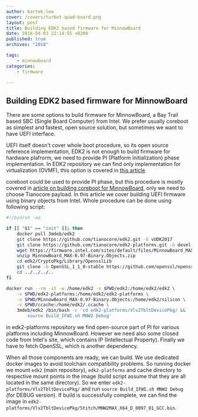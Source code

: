 ```yaml
---
author: bartek.lew
cover: /covers/turbot-quad-board.png
layout: post
title: Building EDK2 based firmware for MinnowBoard
date: 2018-04-03 22:14:55 +0200
published: true
archives: "2018"

tags:
    - minnowboard
categories:
    - firmware

---
```


## Building EDK2 based firmware for MinnowBoard

There are some options to build firmware for MinnowBoard, a Bay Trail based SBC
(Single Board Computer) from Intel. We prefer usually coreboot as simplest and
fastest, open source solution, but sometimes we want to have UEFI interface.

UEFI itself doesn't cover whole boot procedure, so its open source reference
implementation, EDK2 is not enough to build firmware for hardware plafrorm, we
need to provide PI (Platform Initialization) phase implementation. In EDK2
repository we can find only implementation for virtualization (OVMF), this
option is covered in
[this article](https://3mdeb.com/firmware/uefi-application-development-in-ovmf/#.WsOfOkuxVuE).

coreboot could be used to provide PI phase, but this procedure is mostly covered
in [article on building coreboot for MinnowBoard](/2018/2018-04-17-building-coreboot-on-minnowboard-turbot/),
only we need to choose Tianocore payload. In this article we cover building UEFI
firmware using binary objects from Intel. Whole procedure can be done using
following script:

```bash
#!/bin/sh -xe

if [[ "$1" == "init" ]]; then
    docker pull 3mdeb/edk2
    git clone https://github.com/tianocore/edk2.git -b vUDK2017
    git clone https://github.com/tianocore/edk2-platforms.git -b devel-MinnowBoardMax-UDK2017
    wget https://firmware.intel.com/sites/default/files/MinnowBoard_MAX-0.97-Binary.Objects.zip
    unzip MinnowBoard_MAX-0.97-Binary.Objects.zip
    cd edk2/CryptoPkg/Library/OpensslLib
    git clone -b OpenSSL_1_1_0-stable https://github.com/openssl/openssl openssl
    cd ../../../..
fi

docker run --rm -it -w /home/edk2 -v $PWD/edk2:/home/edk2/edk2 \
    -v $PWD/edk2-platforms:/home/edk2/edk2-platforms \
    -v $PWD/MinnowBoard_MAX-0.97-Binary.Objects:/home/edk2/silicon \
    -v $PWD/ccache:/home/edk2/.ccache \
    3mdeb/edk2 /bin/bash -c 'cd edk2-platforms/Vlv2TbltDevicePkg/ &&
        source Build_IFWI.sh MNW2 Debug'
```

in edk2-platforms repository we find open-source part of PI for various
platforms including MinnowBoard. However we need also some closed code from
Intel's site, which contains IP (Intellectual Property). Finally we have to
fetch OpenSSL, which is another dependency.

When all those components are ready, we can build. We use dedicated docker
images to avoid toolchain compatibility problems. So running docker we mount
`edk2` (main repository), `edk2-platforms` and cache directory to respective
mount points in the image (build script assume that they are all located in the
same directory). So we enter `edk2-platforms/Vlv2TbltDevicePkg/` and run
`source Build_IFWI.sh MNW2 Debug` (for DEBUG version). If build is successfully
complete, we can find the image in
`edk2-platforms/Vlv2TbltDevicePkg/Stitch/MNW2MAX_X64_D_0097_01_GCC.bin`.
